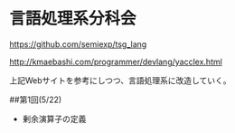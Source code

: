 言語処理系分科会
====

https://github.com/semiexp/tsg_lang

http://kmaebashi.com/programmer/devlang/yacclex.html

上記Webサイトを参考にしつつ、言語処理系に改造していく。

##第1回(5/22)
+ 剰余演算子の定義
